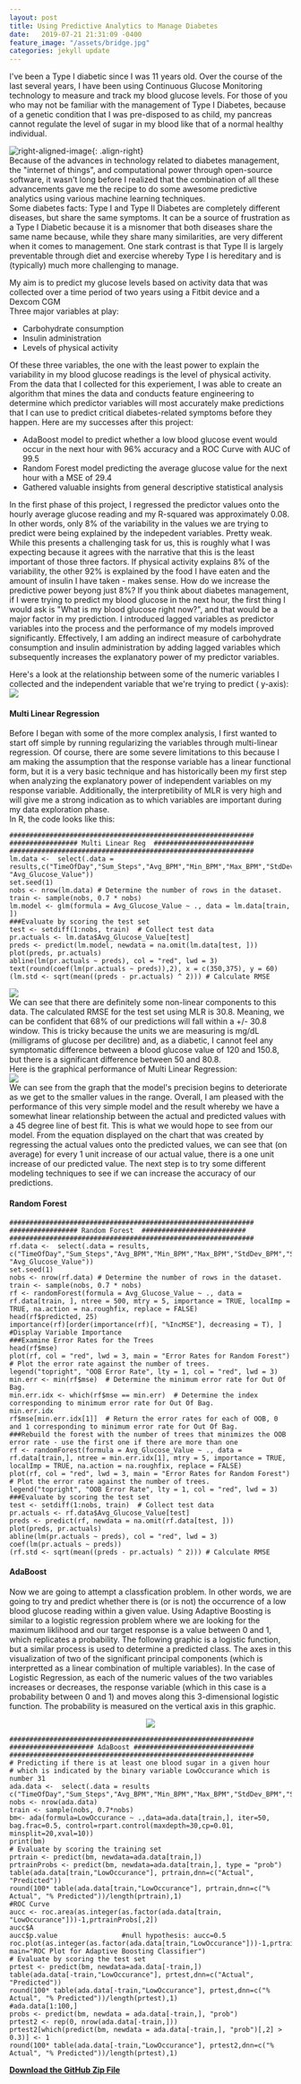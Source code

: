 ```yaml
---
layout: post
title: Using Predictive Analytics to Manage Diabetes
date:   2019-07-21 21:31:09 -0400
feature_image: "/assets/bridge.jpg"
categories: jekyll update
---
```


I've been a Type I diabetic since I was 11 years old. Over the course of the last several years, I have been using Continuous 
Glucose Monitoring technology to measure and track my blood glucose levels. For those of you who may not be familiar with the 
management of Type I Diabetes, because of a genetic condition that I was pre-disposed to as child, my pancreas cannot regulate 
the level of sugar in my blood like that of a normal healthy individual.  

![right-aligned-image](/assets/dexcom.png){: .align-right}   
Because of the advances in technology related to diabetes management, the "internet of things", and computational power through 
open-source software, it wasn't long before I realized that the combination of all these advancements gave me the recipe to do 
some awesome predictive analytics using various machine learning techniques.   
Some diabetes facts: Type I and Type II Diabetes are completely different diseases, but share the same symptoms. It can be a 
source of frustration as a Type I Diabetic because it is a misnomer that both diseases share the same name because, while they 
share many similarities, are very different when it comes to management. One stark contrast is that Type II is largely preventable 
through diet and exercise whereby Type I is hereditary and is (typically) much more challenging to manage.  
 
My aim is to predict my glucose levels based on activity data that was collected over a time period of two years using a Fitbit 
device and a Dexcom CGM  
Three major variables at play:   
- Carbohydrate consumption  
- Insulin administration  
- Levels of physical activity  

Of these three variables, the one with the least power to explain the variability in my blood glucose readings is the level of 
physical activity. From the data that I collected for this experiement, I was able to create an algorithm that mines the data 
and conducts feature engineering to determine which predictor variables will most accurately make predictions that I can use to 
predict critical diabetes-related symptoms before they happen. Here are my successes after this project:  
- AdaBoost model to predict whether a low blood glucose event would occur in the next hour with 96% accuracy and a ROC Curve with 
AUC of 99.5
- Random Forest model predicting the average glucose value for the next hour with a MSE of 29.4
- Gathered valuable insights from general descriptive statistical analysis


In the first phase of this project, I regressed the predictor values onto the hourly average glucose reading and my R-squared was 
approximately 0.08. In other words, only 8% of the variability in the values we are trying to predict were being explained by the 
indepedent variables. Pretty weak. While this presents a challenging task for us, this is roughly what I was expecting because it 
agrees with the narrative that this is the least important of those three factors. If physical activity explains 8% of the variability, 
the other 92% is explained by the food I have eaten and the amount of insulin I have taken - makes sense. How do we increase the 
predictive power beyong just 8%? If you think about diabetes management, if I were trying to predict my blood glucose in the next hour, 
the first thing I would ask is "What is my blood glucose right now?", and that would be a major factor in my prediction. I introduced 
lagged variables as predictor variables into the process and the performance of my models improved significantly. Effectively, I am 
adding an indirect measure of carbohydrate consumption and insulin administration by adding lagged variables which subsequently increases the explanatory power of my predictor variables.  
  
Here's a look at the relationship between some of the numeric variables I collected and the independent variable that we're trying to 
predict ( y-axis):  
![](/assets/seaborn.jpg)

#### Multi Linear Regression
Before I began with some of the more complex analysis, I first wanted to start off simple by running regularizing the variables 
through multi-linear regression. Of course, there are some severe limitations to this because I am making the assumption that 
the response variable has a linear functional form, but it is a very basic technique and has historically been my first step 
when analyzing the explanatory power of independent variables on my response variable. Additionally, the interpretibility of MLR
is very high and will give me a strong indication as to which variables are important during my data exploration phase.  
In R, the code looks like this:
```
#############################################################
################# Multi Linear Reg  #########################
#############################################################
lm.data <-  select(.data = results,c("TimeOfDay","Sum_Steps","Avg_BPM","Min_BPM","Max_BPM","StdDev_BPM","Sum_Calories_Burnt","Sum_Distance_Traveled","Std_Dev_Lag1","Avg_Glucose_Value_Lag_1","Calories_Burnt_Lag1","Avg_BPM_Lag1","LowOccurance_Lag1","HighOccurance_Lag1","BG_rate_of_change_Lag1","Max_BPM_Lag1", "Avg_Glucose_Value"))
set.seed(1)
nobs <- nrow(lm.data) # Determine the number of rows in the dataset.
train <- sample(nobs, 0.7 * nobs)  
lm.model <- glm(formula = Avg_Glucose_Value ~ ., data = lm.data[train, ])
###Evaluate by scoring the test set
test <- setdiff(1:nobs, train)  # Collect test data
pr.actuals <- lm.data$Avg_Glucose_Value[test]
preds <- predict(lm.model, newdata = na.omit(lm.data[test, ]))
plot(preds, pr.actuals)
abline(lm(pr.actuals ~ preds), col = "red", lwd = 3)
text(round(coef(lm(pr.actuals ~ preds)),2), x = c(350,375), y = 60)
(lm.std <- sqrt(mean((preds - pr.actuals) ^ 2))) # Calculate RMSE
```
![](/assets/MLRperform.jpg)  
We can see that there are definitely some non-linear components to this data. The calculated RMSE for the test set using MLR is 30.8. 
Meaning, we can be confident that 68% of our predictions will fall within a +/- 30.8 window. This is tricky because the units we are 
measuring is mg/dL (milligrams of glucose per decilitre) and, as a diabetic, I cannot feel any symptomatic difference between a blood 
glucose value of 120 and 150.8, but there is a significant difference between 50 and 80.8.  
Here is the graphical performance of Multi Linear Regression:  
![](/assets/MLR_predicted_actual.jpg)  
We can see from the graph that the model's precision begins to deteriorate as we get to the smaller values in the range. Overall, I am 
pleased with the performance of this very simple model and the result whereby we have a somewhat linear relationship between the actual 
and predicted values with a 45 degree line of best fit. This is what we would hope to see from our model. From the equation displayed 
on the chart that was created by regressing the actual values onto the predicted values, we can see that (on average) for every 1 unit 
increase of our actual value, there is a one unit increase of our predicted value. The next step is to try some different modeling 
techniques to see if we can increase the accuracy of our predictions.
  
#### Random Forest
```
#############################################################
################# Random Forest  ##########################
#############################################################
rf.data <-  select(.data = results, c("TimeOfDay","Sum_Steps","Avg_BPM","Min_BPM","Max_BPM","StdDev_BPM","Sum_Calories_Burnt","Sum_Distance_Traveled","Std_Dev_Lag1","Avg_Glucose_Value_Lag_1","Calories_Burnt_Lag1,"Avg_BPM_Lag1","LowOccurance_Lag1","HighOccurance_Lag1","BG_rate_of_change_Lag1","Max_BPM_Lag1", "Avg_Glucose_Value"))
set.seed(1)
nobs <- nrow(rf.data) # Determine the number of rows in the dataset.
train <- sample(nobs, 0.7 * nobs)  
rf <- randomForest(formula = Avg_Glucose_Value ~ ., data = rf.data[train, ], ntree = 500, mtry = 5, importance = TRUE, localImp = TRUE, na.action = na.roughfix, replace = FALSE)
head(rf$predicted, 25)
importance(rf)[order(importance(rf)[, "%IncMSE"], decreasing = T), ]  #Display Variable Importance   
###Examine Error Rates for the Trees
head(rf$mse)
plot(rf, col = "red", lwd = 3, main = "Error Rates for Random Forest")  # Plot the error rate against the number of trees.
legend("topright", "OOB Error Rate", lty = 1, col = "red", lwd = 3)
min.err <- min(rf$mse)  # Determine the minimum error rate for Out Of Bag.
min.err.idx <- which(rf$mse == min.err)  # Determine the index corresponding to minimum error rate for Out Of Bag.
min.err.idx
rf$mse[min.err.idx[1]]  # Return the error rates for each of OOB, 0 and 1 corresponding to minimum error rate for Out Of Bag.
###Rebuild the forest with the number of trees that minimizes the OOB error rate - use the first one if there are more than one
rf <- randomForest(formula = Avg_Glucose_Value ~ ., data = rf.data[train,], ntree = min.err.idx[1], mtry = 5, importance = TRUE, localImp = TRUE, na.action = na.roughfix, replace = FALSE)
plot(rf, col = "red", lwd = 3, main = "Error Rates for Random Forest")  # Plot the error rate against the number of trees.
legend("topright", "OOB Error Rate", lty = 1, col = "red", lwd = 3)
###Evaluate by scoring the test set
test <- setdiff(1:nobs, train)  # Collect test data
pr.actuals <- rf.data$Avg_Glucose_Value[test]
preds <- predict(rf, newdata = na.omit(rf.data[test, ]))
plot(preds, pr.actuals)
abline(lm(pr.actuals ~ preds), col = "red", lwd = 3)
coef(lm(pr.actuals ~ preds))
(rf.std <- sqrt(mean((preds - pr.actuals) ^ 2))) # Calculate RMSE
```
#### AdaBoost
Now we are going to attempt a classfication problem. In other words, we are going to try and predict whether there is (or is not) the 
occurrence of a low blood glucose reading within a given value. Using Adaptive Boosting is similar to a logistic regression problem 
where we are looking for the maximum liklihood and our target response is a value between 0 and 1, which replicates a probability. 
The following graphic is a logistic function, but a similar process is used to determine a predicted class. The axes in this visualization 
of two of the significant principal components (which is interpretted as a linear combination of multiple variables). In the case of 
Logistic Regression, as each of the numeric values of the two variables increases or decreases, the response variable (which in this 
case is a probability between 0 and 1) and moves along this 3-dimensional logistic function. The probability is measured on the vertical 
axis in this graphic.  
<p align="center"> 
<img src="/assets/logisticFunction.jpg">
</p>  

```
#############################################################
##################### AdaBoost ##############################
#############################################################
# Predicting if there is at least one blood sugar in a given hour
# which is indicated by the binary variable LowOccurance which is number 31
ada.data <-  select(.data = results c("TimeOfDay","Sum_Steps","Avg_BPM","Min_BPM","Max_BPM","StdDev_BPM","Sum_Calories_Burnt","Sum_Distance_Traveled","Std_Dev_Lag1","Avg_Glucose_Value_Lag_1","Calories_Burnt_Lag1","Avg_BPM_Lag1","LowOccurance_Lag1","HighOccurance_Lag1","BG_rate_of_change_Lag1","Max_BPM_Lag1","LowOccurance"))
nobs <- nrow(ada.data)
train <- sample(nobs, 0.7*nobs)
bm<- ada(formula=LowOccurance ~ .,data=ada.data[train,], iter=50, bag.frac=0.5, control=rpart.control(maxdepth=30,cp=0.01, minsplit=20,xval=10))
print(bm) 
# Evaluate by scoring the training set
prtrain <- predict(bm, newdata=ada.data[train,])
prtrainProbs <- predict(bm, newdata=ada.data[train,], type = "prob")
table(ada.data[train,"LowOccurance"], prtrain,dnn=c("Actual", "Predicted"))
round(100* table(ada.data[train,"LowOccurance"], prtrain,dnn=c("% Actual", "% Predicted"))/length(prtrain),1)
#ROC Curve
aucc <- roc.area(as.integer(as.factor(ada.data[train, "LowOccurance"]))-1,prtrainProbs[,2])
aucc$A
aucc$p.value                #null hypothesis: aucc=0.5 
roc.plot(as.integer(as.factor(ada.data[train,"LowOccurance"]))-1,prtrainProbs[,2], main="ROC Plot for Adaptive Boosting Classifier")
# Evaluate by scoring the test set
prtest <- predict(bm, newdata=ada.data[-train,])
table(ada.data[-train,"LowOccurance"], prtest,dnn=c("Actual", "Predicted"))
round(100* table(ada.data[-train,"LowOccurance"], prtest,dnn=c("% Actual", "% Predicted"))/length(prtest),1)
#ada.data[1:100,]
probs <- predict(bm, newdata = ada.data[-train,], "prob")
prtest2 <- rep(0, nrow(ada.data[-train,]))
prtest2[which(predict(bm, newdata = ada.data[-train,], "prob")[,2] > 0.3)] <- 1
round(100* table(ada.data[-train,"LowOccurance"], prtest2,dnn=c("% Actual", "% Predicted"))/length(prtest),1)
```
**[Download the GitHub Zip File](https://github.com/JBQuant/diabetes_project/archive/master.zip)**
